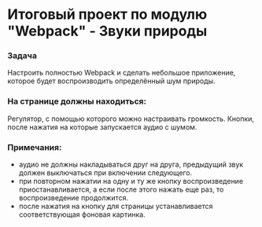 # Итоговый проект по модулю "Webpack" - Звуки природы

### Задача

Настроить полностью Webpack и сделать небольшое приложение, которое будет воспроизводить определённый шум природы.

### На странице должны находиться:

Регулятор, с помощью которого можно настраивать громкость.
Кнопки, после нажатия на которые запускается аудио с шумом.

### Примечания:

- аудио не должны накладываться друг на друга, предыдущий звук должен выключаться при включении следующего.
- при повторном нажатии на одну и ту же кнопку воспроизведение приостанавливается, а если после этого нажать еще раз, то воспроизведение продолжится.
- после нажатия на кнопку для страницы устанавливается соответствующая фоновая картинка.

